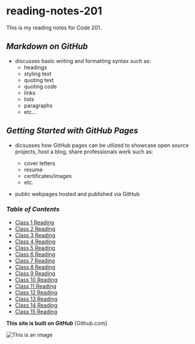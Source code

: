 # reading-notes-201
This is my reading notes for Code 201.

## *Markdown on GitHub*

- discusses basic writing and formatting syntax such as:
  - headings
  - styling text
  - quoting text
  - quoting code
  - links
  - lists
  - paragraphs
  - etc...


## *Getting Started with GitHub Pages*

- dicsusses how GitHub pages can be utlized to showcase open source projects, host a blog, share professionals work such as:
  - cover letters
  - resume
  - certificates/images
  - etc.
  
- public webpages hosted and published via GitHub


### *Table of Contents*

- [Class 1 Reading](class1.md)      
- [Class 2 Reading](class2.md)
- [Class 3 Reading](class3.md)
- [Class 4 Reading](class4.md)
- [Class 5 Reading](class5.md)
- [Class 6 Reading](class6.md)
- [Class 7 Reading](class7.md)
- [Class 8 Reading](class8.md)
- [Class 9 Reading](class9.md)
- [Class 10 Reading](class10.md)
- [Class 11 Reading](class11.md)
- [Class 12 Reading](class12.md)
- [Class 13 Reading](class13.md)
- [Class 14 Reading](class14.md)
- [Class 15 Reading](class15.md)


**This site is built on _GitHub_** [Github.com]

![This is an image]([https://miro.medium.com/max/719/0*k7H1_j7ols5Mlwse.png](https://www.google.com/url?sa=i&url=https%3A%2F%2Fwww.dexterindustries.com%2Fhowto%2Fcontribute-code-dexter-industries-projects%2F&psig=AOvVaw1qXJQWZcjsMllEIs0_f3IF&ust=1666829106529000&source=images&cd=vfe&ved=0CAwQjRxqFwoTCOiaibjM_PoCFQAAAAAdAAAAABAU))
